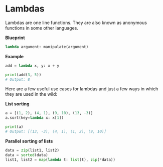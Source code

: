 # Lambdas

Lambdas are one line functions. They are also known as anonymous
functions in some other languages.

**Blueprint**

``` python
lambda argument: manipulate(argument)
```

**Example**

``` python
add = lambda x, y: x + y

print(add(3, 5))
# Output: 8
```

Here are a few useful use cases for lambdas and just a few ways in which
they are used in the wild:

**List sorting**

``` python
a = [(1, 2), (4, 1), (9, 10), (13, -3)]
a.sort(key=lambda x: x[1])

print(a)
# Output: [(13, -3), (4, 1), (1, 2), (9, 10)]
```

**Parallel sorting of lists**

``` python
data = zip(list1, list2)
data = sorted(data)
list1, list2 = map(lambda t: list(t), zip(*data))
```
